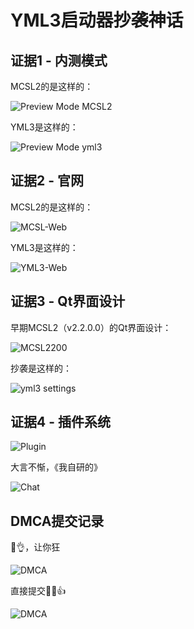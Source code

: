 # YML3启动器抄袭神话

## 证据1 - 内测模式

MCSL2的是这样的：

![Preview Mode MCSL2](https://images.mcsl.com.cn/dmca/text-mcsl.png)

YML3是这样的：

![Preview Mode yml3](https://images.mcsl.com.cn/dmca/text-yml.png)

## 证据2 - 官网

MCSL2的是这样的：

![MCSL-Web](https://img.fastmirror.net/s/2024/02/03/65bd1e938f2c3.png)

YML3是这样的：

![YML3-Web](https://img.fastmirror.net/s/2024/02/03/65bd1edd12619.png)

## 证据3 - Qt界面设计

早期MCSL2（v2.2.0.0）的Qt界面设计：

![MCSL2200](https://img.fastmirror.net/s/2024/02/03/65bd1ccdc5b99.png)

抄袭是这样的：

![yml3 settings](https://images.mcsl.com.cn/dmca/qt_design.png)

## 证据4 - 插件系统

![Plugin](https://images.mcsl.com.cn/dmca/plugin-json.png)

大言不惭，《我自研的》

![Chat](https://images.mcsl.com.cn/yml/yml-2.png)

## DMCA提交记录

🤣👌，让你狂

![DMCA](https://images.mcsl.com.cn/dmca/dmca_reports.png)

直接提交🤣🤣👍

![DMCA](https://img.fastmirror.net/s/2024/02/03/65bd1f5bad662.png)
